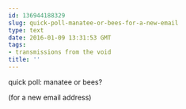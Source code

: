 ```yaml
---
id: 136944188329
slug: quick-poll-manatee-or-bees-for-a-new-email
type: text
date: 2016-01-09 13:31:53 GMT
tags:
- transmissions from the void
title: ''
---
```


quick poll: manatee or bees?

(for a new email address)
